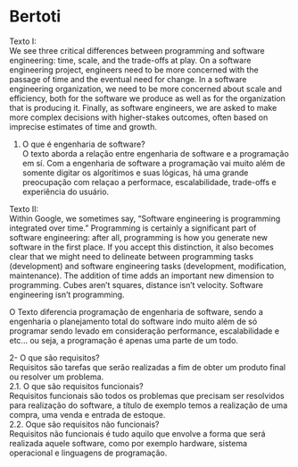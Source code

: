 # Bertoti

Texto I:</br>
We see three critical differences between programming and software engineering: time, scale, and the trade-offs at play.   On a software engineering project, engineers need to be more concerned with the passage of time and the eventual need for change. In a software engineering organization, we need to be more concerned about scale and efficiency, both for the software we produce as well as for the organization that is producing it. Finally, as software engineers, we are asked to make more complex decisions with higher-stakes outcomes, often based on imprecise estimates of time and growth.

1. O que é engenharia de software?</br>
O texto aborda a relação entre engenharia de software e a programação em sí. Com a engenharia de software a programação vai muito além de somente digitar os algorítimos e suas lógicas, há uma grande preocupação com relaçao a performace, escalabilidade, trade-offs e experiência do usuário.

Texto II:</br>
Within Google, we sometimes say, “Software engineering is programming integrated over time.” Programming  is certainly a significant part of software engineering: after all, programming is how you generate new software in the first place. If you accept this distinction, it also becomes clear that we might need to delineate between programming tasks (development) and software engineering tasks (development, modification, maintenance). The addition of time adds an important new dimension to programming. Cubes aren’t squares, distance isn’t velocity. Software engineering isn’t programming.

O Texto diferencia programação de engenharia de software, sendo a engenharia o planejamento total do software indo muito além de só programar sendo levado em consideração performance, escalabilidade e etc... ou seja, a programação é apenas uma parte de um todo.

2- O que são requisitos?</br>
Requisitos são tarefas que serão realizadas a fim de obter um produto final ou resolver um problema.</br>
2.1. O que são requisitos funcionais?</br>
Requisitos funcionais são todos os problemas que precisam ser resolvidos para realização do software, a título de exemplo temos a realização de uma compra, uma venda e entrada de estoque.</br>
2.2. Oque são requisitos não funcionais?</br>
Requisitos não funcionais é tudo aquilo que envolve a forma que será realizada aquele software, como por exemplo hardware, sistema operacional e linguagens de programação.

